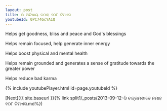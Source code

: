 ```yaml
---
layout: post
title: ଓଁ ଅନିଷାୟ ନମାହ ୧୦୮ ଟିମଏସ
youtubeId: 0PC74GcYA1Q
---
```

 
 
Helps get goodness, bliss and peace and God's blessings
 
Helps remain focused, help generate inner energy 
 
Helps boost physical and mental health 
 
Helps remain grounded and generates a sense of gratitude towards the greater power 
 
Helps reduce bad karma
 
 
 
 


{% include youtubePlayer.html id=page.youtubeId %}
 
[Next]({{ site.baseurl }}{% link  split1/_posts/2013-09-12-ଓଁ ଚନ୍ଦ୍ରମଶାବେ ନମାହ ୧୦୮ ଟିମଏସ.md%})
 
